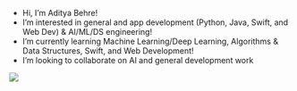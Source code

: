 - Hi, I’m Aditya Behre!
- I’m interested in general and app development (Python, Java, Swift, and Web Dev) & AI/ML/DS engineering!
- I’m currently learning Machine Learning/Deep Learning, Algorithms & Data Structures, Swift, and Web Development!
- I’m looking to collaborate on AI and general development work

<!---
adityabehre/adityabehre is a ✨ special ✨ repository because its `README.md` (this file) appears on your GitHub profile.
You can click the Preview link to take a look at your changes.
--->


![](https://komarev.com/ghpvc/?username=adityabehre)
